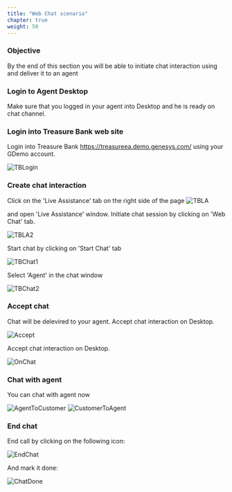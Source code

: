 ```yaml
---
title: "Web Chat scenario"
chapter: true
weight: 50
---
```



### Objective

By the end of this section you will be able to initiate chat interaction using and deliver it to an agent


### Login to Agent Desktop

Make sure that you logged in your agent into Desktop and he is ready on chat channel.

### Login into Treasure Bank web site

Login into Treasure Bank https://treasureea.demo.genesys.com/ using your GDemo account.

![TBLogin](/images/TBLogin.PNG)


### Create chat interaction

Click on the 'Live Assistance' tab on the right side of the page 
![TBLA](/images/TBLiveA.PNG)
 
 
and open 'Live Assistance' window.
Initiate chat session by clicking on 'Web Chat' tab.
 
 
![TBLA2](/images/TBLiveAssist.PNG)

Start chat by clicking on 'Start Chat' tab

![TBChat1](/images/TBStartChat.PNG)

Select 'Agent' in the chat window

![TBChat2](/images/TBagent.PNG)


### Accept chat

Chat will be delevired to your agent. Accept chat interaction on Desktop.

![Accept](/images/TBChat2.PNG)

 Accept chat interaction on Desktop.
 
![OnChat](/images/TBADChat.PNG)

### Chat with agent

You can chat with agent now

![AgentToCustomer](/images/TBchat3.PNG)
![CustomerToAgent](/images/TBchat4.PNG)


### End chat

End call by clicking on the following icon:

![EndChat](/images/TBEndChat.PNG)

And mark it done:

![ChatDone](/images/TBChatDone.PNG)





